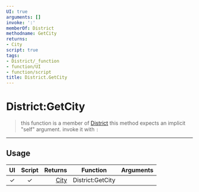```yaml
---
UI: true
arguments: []
invoke: ':'
memberOf: District
methodname: GetCity
returns:
- City
script: true
tags:
- District/_function
- function/UI
- function/script
title: District.GetCity
---
```

# District:GetCity
> this function is a member of [District](civ-6/lua/District.md)
> this method expects an implicit "self" argument. invoke it with `:`
-----
## Usage
|  UI | Script | Returns | Function | Arguments |
|:---:|:------:|-------:|:--------:|:---------|
|✓|✓|[City](civ-6/lua/City.md)|District:GetCity||
